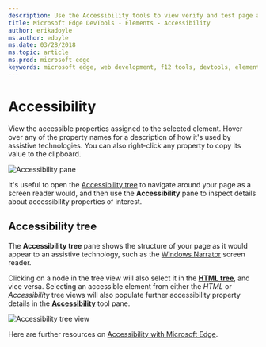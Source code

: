 ```yaml
---
description: Use the Accessibility tools to view verify and test page accessibility
title: Microsoft Edge DevTools - Elements - Accessibility
author: erikadoyle
ms.author: edoyle
ms.date: 03/28/2018
ms.topic: article
ms.prod: microsoft-edge
keywords: microsoft edge, web development, f12 tools, devtools, elements, accessibility
---
```


# Accessibility
View the accessible properties assigned to the selected element. Hover over any of the property names for a description of how it's used by assistive technologies. You can also right-click any property to copy its value to the clipboard.

![Accessibility pane](../media/elements_accessibility.png)

It's useful to open the [Accessibility tree](#accessibility-tree) to navigate around your page as a screen reader would, and then use the **Accessibility** pane to inspect details about accessibility properties of interest.

## Accessibility tree
The **Accessibility tree** pane shows the structure of your page as it would appear to an assistive technology, such as the [Windows Narrator](https://support.microsoft.com/en-us/help/22798/windows-10-narrator-get-started) screen reader.

Clicking on a node in the tree view will also select it in the [**HTML tree**](../elements.md#html-tree-view), and vice versa. Selecting an accessible element from either the *HTML* or *Accessibility* tree views will also populate further accessibility property details in the [**Accessibility**](#accessibility) tool pane. 

![Accessibility tree view](../media/elements_accessibility_tree.png)

Here are further resources on [Accessibility with Microsoft Edge](../../accessibility.md).
